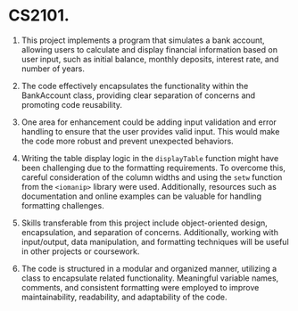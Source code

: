 # CS2101. 
1. This project implements a program that simulates a bank account, allowing users to calculate and display financial information based on user input, such as initial balance, monthly deposits, interest rate, and number of years.

2. The code effectively encapsulates the functionality within the BankAccount class, providing clear separation of concerns and promoting code reusability.

3. One area for enhancement could be adding input validation and error handling to ensure that the user provides valid input. This would make the code more robust and prevent unexpected behaviors.

4. Writing the table display logic in the `displayTable` function might have been challenging due to the formatting requirements. To overcome this, careful consideration of the column widths and using the `setw` function from the `<iomanip>` library were used. Additionally, resources such as documentation and online examples can be valuable for handling formatting challenges.

5. Skills transferable from this project include object-oriented design, encapsulation, and separation of concerns. Additionally, working with input/output, data manipulation, and formatting techniques will be useful in other projects or coursework.

6. The code is structured in a modular and organized manner, utilizing a class to encapsulate related functionality. Meaningful variable names, comments, and consistent formatting were employed to improve maintainability, readability, and adaptability of the code.
